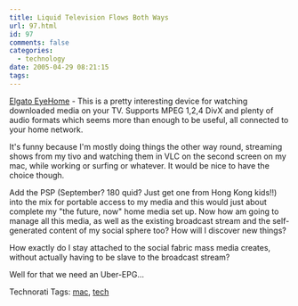 ```yaml
---
title: Liquid Television Flows Both Ways
url: 97.html
id: 97
comments: false
categories:
  - technology
date: 2005-04-29 08:21:15
tags:
---
```


[Elgato EyeHome](http://www.elgato.com/index.php?file=products_eyehome&PHPSESSID=e6c882f92886218023607a9687089bb2) \- This is a pretty interesting device for watching downloaded media on your TV. Supports MPEG 1,2,4 DivX and plenty of audio formats which seems more than enough to be useful, all connected to your home network.

It's funny because I'm mostly doing things the other way round, streaming shows from my tivo and watching them in VLC on the second screen on my mac, while working or surfing or whatever. It would be nice to have the choice though.

Add the PSP (September? 180 quid? Just get one from Hong Kong kids!!) into the mix for portable access to my media and this would just about complete my "the future, now" home media set up. Now how am going to manage all this media, as well as the existing broadcast stream and the self-generated content of my social sphere too? How will I discover new things?

How exactly do I stay attached to the social fabric mass media creates, without actually having to be slave to the broadcast stream?

Well for that we need an Uber-EPG...

Technorati Tags: [mac](http://technorati.com/tag/mac), [tech](http://technorati.com/tag/tech)